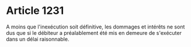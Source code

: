# Article 1231

A moins que l'inexécution soit définitive, les dommages et intérêts ne sont dus que si le débiteur a préalablement été mis en demeure de s'exécuter dans un délai raisonnable.